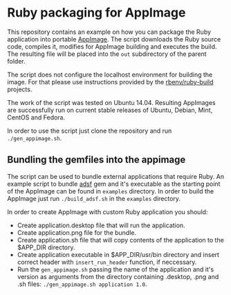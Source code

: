 # Ruby packaging for AppImage

This repository contains an example on how you can package the Ruby application into portable [AppImage](https://appimage.org/). The script downloads the Ruby source code, compiles it, modifies for AppImage building and executes the build. The resulting file will be placed into the `out` subdirectory of the parent folder.

The script does not configure the localhost environment for building the image. For that please use instructions provided by the [rbenv/ruby-build](https://github.com/rbenv/ruby-build/wiki) projects.

The work of the script was tested on Ubuntu 14.04. Resulting AppImages are successfully run on current stable releases of Ubuntu, Debian, Mint, CentOS and Fedora.

In order to use the script just clone the repository and run `./gen_appimage.sh`.

## Bundling the gemfiles into the appimage

The script can be used to bundle external applications that require Ruby. An example script to bundle [adsf](https://github.com/ddfreyne/adsf/) gem and it's executable as the starting point of the AppImage can be found in `examples` directory. In order to build the AppImage just run `./build_adsf.sh` in the `examples` directory.

In order to create AppImage with custom Ruby application you should:

* Create application.desktop file that will run the application.
* Create application.png file for the bundle.
* Create application.sh file that will copy contents of the application to the $APP_DIR directory.
* Create application executable in $APP_DIR/usr/bin directory and insert correct header with `insert_run_header` function, if neccessary.
* Run the `gen_appimage.sh` passing the name of the application and it's version as arguments from the directory containing .desktop, .png and .sh files: `./gen_appimage.sh application 1.0`.

